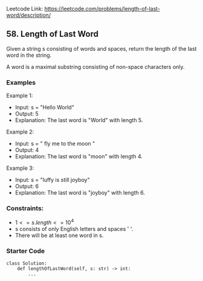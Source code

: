 Leetcode Link: https://leetcode.com/problems/length-of-last-word/description/

## 58. Length of Last Word

Given a string s consisting of words and spaces, return the length of the last word in the string.

A word is a maximal substring consisting of non-space characters only.

### Examples 

Example 1:
- Input: s = "Hello World"
- Output: 5
- Explanation: The last word is "World" with length 5.

Example 2:
- Input: s = "   fly me   to   the moon  "
- Output: 4
- Explanation: The last word is "moon" with length 4.

Example 3:
- Input: s = "luffy is still joyboy"
- Output: 6
- Explanation: The last word is "joyboy" with length 6.

### Constraints:

- $1 <= s.length <= 10^4$
- s consists of only English letters and spaces ' '.
- There will be at least one word in s.

### Starter Code
```
class Solution:
    def lengthOfLastWord(self, s: str) -> int:
        ...
```